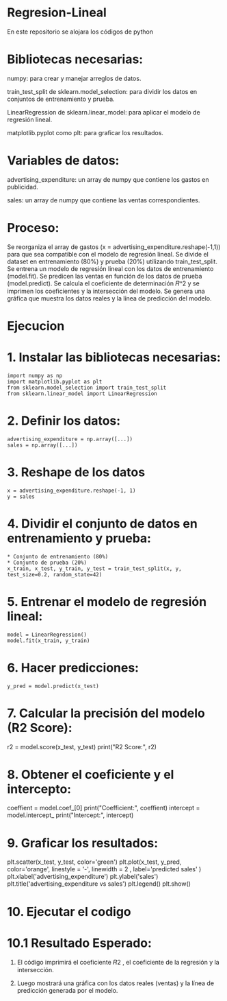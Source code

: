 # Regresion-Lineal
En este repositorio se alojara los códigos de python 

# Bibliotecas necesarias:
numpy: para crear y manejar arreglos de datos.

train_test_split de sklearn.model_selection: para dividir los datos en conjuntos de entrenamiento y prueba.

LinearRegression de sklearn.linear_model: para aplicar el modelo de regresión lineal.

matplotlib.pyplot como plt: para graficar los resultados.

# Variables de datos:

advertising_expenditure: un array de numpy que contiene los gastos en publicidad.

sales: un array de numpy que contiene las ventas correspondientes.

# Proceso:

Se reorganiza el array de gastos (x = advertising_expenditure.reshape(-1,1)) para que sea compatible con el modelo de regresión lineal.
Se divide el dataset en entrenamiento (80%) y prueba (20%) utilizando train_test_split.
Se entrena un modelo de regresión lineal con los datos de entrenamiento (model.fit).
Se predicen las ventas en función de los datos de prueba (model.predict).
Se calcula el coeficiente de determinación 𝑅^2
y se imprimen los coeficientes y la intersección del modelo.
Se genera una gráfica que muestra los datos reales y la línea de predicción del modelo.

# Ejecucion
#  1. Instalar las bibliotecas necesarias:
    import numpy as np
    import matplotlib.pyplot as plt
    from sklearn.model_selection import train_test_split
    from sklearn.linear_model import LinearRegression
 # 2. Definir los datos:
    advertising_expenditure = np.array([...])
    sales = np.array([...])
 # 3. Reshape de los datos 
    x = advertising_expenditure.reshape(-1, 1)
    y = sales
 # 4. Dividir el conjunto de datos en entrenamiento y prueba:
    * Conjunto de entrenamiento (80%)
    * Conjunto de prueba (20%)
    x_train, x_test, y_train, y_test = train_test_split(x, y, test_size=0.2, random_state=42)
 # 5. Entrenar el modelo de regresión lineal:
    model = LinearRegression()
    model.fit(x_train, y_train)
 # 6. Hacer predicciones:
    y_pred = model.predict(x_test)
 # 7. Calcular la precisión del modelo (R2 Score):
   r2 = model.score(x_test, y_test)
   print("R2 Score:", r2)
 # 8. Obtener el coeficiente y el intercepto:
   coeffient = model.coef_[0]
   print("Coefficient:", coeffient)
   intercept = model.intercept_
   print("Intercept:", intercept)
 # 9. Graficar los resultados:
   plt.scatter(x_test, y_test, color='green')
   plt.plot(x_test, y_pred, color='orange', linestyle = '-', linewidth = 2 , label='predicted      sales' )
   plt.xlabel('advertising_expenditure')
   plt.ylabel('sales')
   plt.title('advertising_expenditure vs sales')
   plt.legend()
   plt.show()
 # 10. Ejecutar el codigo
 # 10.1 Resultado Esperado:
 1. El código imprimirá el coeficiente 𝑅2 , el coeficiente de la regresión y la intersección.
 
 2. Luego mostrará una gráfica con los datos reales (ventas) y la línea de predicción generada por el modelo.
 
 








      
 
